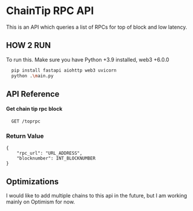 # ChainTip RPC API

This is an API which queries a list of RPCs for top of block and low latency.

## HOW 2 RUN

To run this. Make sure you have Python +3.9 installed, web3 +6.0.0

```bash
  pip install fastapi aiohttp web3 uvicorn
  python .\main.py
```

## API Reference

#### Get chain tip rpc block

```http
  GET /toprpc
```

### Return Value

```
{
    "rpc_url": "URL_ADDRESS",
    "blocknumber": INT_BLOCKNUMBER
}
```

## Optimizations

I would like to add multiple chains to this api in the future, but I am working mainly on Optimism for now.
